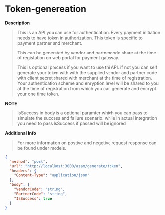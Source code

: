 # Token-genereation

**Description**

> This is an API you can use for authentication. Every payment initiation needs to have token in authorization. This token is specific to payment partner and merchant. 
> 
> This can be generated by vendor and partnercode share at the time of registation on web portal for payment gateway. 
> 
> This is optional process if you want to use thi API. if not you can self generate your token with with the supplied vendor and partner code with client secret shared with merchant at the time of registration. Your authentication scheme and enryption level will be shared to you at the time of registration from which you can generate and encrypt your one time token.


**NOTE**

> IsSuccess in body is a optional paramter which you can pass to simulate the success and failure scenario. while in actual integration you need to pass IsSuccess if passed will be ignored


**Additional Info**

> For more information on postive and negetive request response can be found under models. 


```json http
{
  "method": "post",
  "url": "http://localhost:3000/azam/generate/token",
  "headers": {
    "Content-Type": "application/json"
  },
  "body": {
    "VendorCode": "string",
    "PartnerCode": "string",
    "IsSuccess": true
  }
}
```
